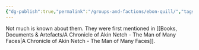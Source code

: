 ```yaml
---
{"dg-publish":true,"permalink":"/groups-and-factions/ebon-quill/","tags":["Groups"],"updated":"2024-12-31T21:58:53.902+00:00"}
---
```


Not much is known about them. They were first mentioned in [[Books, Documents & Artefacts/A Chronicle of Akin Netch - The Man of Many Faces\|A Chronicle of Akin Netch - The Man of Many Faces]].
